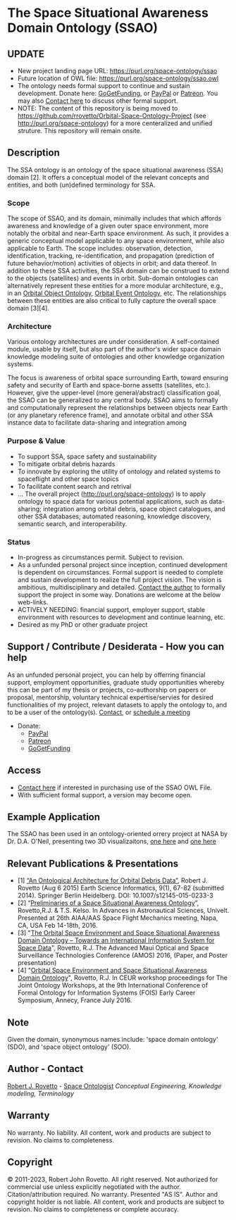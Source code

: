 # The Space Situational Awareness Domain Ontology (SSAO)
## UPDATE
 * New project landing page URL: https://purl.org/space-ontology/ssao 
 * Future location of OWL file: https://purl.org/space-ontology/ssao.owl
 * The ontology needs formal support to continue and sustain development. Donate here: [GoGetFunding](https://gogetfunding.com/creating-meaning-full-space-terminologies-knowledge-models-for-space-safety/), or [PayPal](https://tinyurl.com/donateViaPayPalrr) or [Patreon](https://tinyurl.com/y9qegjsh). You may also [Contact here](https://ontospace.wordpress.com/contact) to discuss other formal support.
 * NOTE: The content of this repository is being moved to https://github.com/rrovetto/Orbital-Space-Ontology-Project (see http://purl.org/space-ontology) for a more centeralized and unified struture. This repository will remain onsite.
 
## Description
The SSA ontology is an ontology of the space situational awareness (SSA) domain [2]. It offers a conceptual model of the relevant concepts and entities, and both (un)defined terminology for SSA. 

### Scope 
The scope of SSAO, and its domain, minimally includes that which affords awareness and knowledge of a given outer space environment, more notably the orbital and near-Earth space environment. As such, it provides a generic conceptual model applicable to any space environment, while also applicable to Earth. The scope includes: observation, detection, identification, tracking, re-identification, and propagation (prediction of future behavior/motion) activities of objects in orbit; and data thereof. In addition to these SSA activities, the SSA domain can be construed to extend to the objects (satellites) and events in orbit. Sub-domain ontologies can alternatively represent these entities for a more modular architecture, e.g., in an [Orbital Object Ontology](https://github.com/rrovetto/The-Orbital-Object-Ontology), [Orbital Event Ontology](https://github.com/rrovetto/orbital-event-ontology), etc. The relationships between these entities are also critical to fully capture the overall space domain [3][4]. 

### Architecture 
Various ontology architectures are under consideration. A self-contained module, usable by itself, but also part of the author's wider space domain knowledge modeling suite of ontologies and other knowledge organization systems.

The focus is awareness of orbital space surrounding Earth, toward ensuring safety and security of Earth and space-borne assetts (satellites, etc.). However, give the upper-level (more general/abstract) classification goal, the SSAO can be generalized to any central body. SSAO aims to formally and computationally represent the relationships between objects near Earth (or any planetary reference frame), and annotate orbital and other SSA instance data to facilitate data-sharing and integration among

### Purpose & Value
* To support SSA, space safety and sustainability
* To mitigate orbital debris hazards
* To innovate by exploring the utility of ontology and related systems to spaceflight and other space topics
* To facilitate content search and retrival
* ...
The overall project (http://purl.org/space-ontology) is to apply ontology to space data for various potential applications, such as data-sharing; integration among orbital debris, space object catalogues, and other SSA databases; automated reasoning, knowledge discovery, semantic search, and interoperability.

### Status
* In-progress as circumstances permit. Subject to revision. 
* As a unfunded personal project since inception, continued development is dependent on circumstances. Formal support is needed to complete and sustain development to realize the full project vision. The vision is ambitious, multidisciplinary and detailed. [Contact the author](https://ontospace.wordpress.com/contact) to formally support the project in some way. Donations are welcome at the below web-links.  
* ACTIVELY NEEDING: financial support, employer support, stable environment with resources to development and continue learning, etc.
* Desired as my PhD or other graduate project

## Support / Contribute / Desiderata - How you can help 
As an unfunded personal project, you can help by offerring financial support, employment opportunities, graduate study opportunities whereby this can be part of my thesis or projects, co-authorship on papers or proposal, mentorship, voluntary technical expertise/servies for desired functionalities of my project, relevant datasets to apply the ontology to, and to be a user of the ontology(s). [Contact](https://ontospace.wordpress.com/contact), or [schedule a meeting](https://tinyurl.com/hm8wu2sa) 

* Donate: 
  * [PayPal](https://tinyurl.com/donateViaPayPalrr)
  * [Patreon](https://tinyurl.com/y9qegjsh)
  * [GoGetFunding](https://gogetfunding.com/?p=6893352)

## Access
* [Contact here](https://ontospace.wordpress.com/contact) if interested in purchasing use of the SSAO OWL File.
* With sufficient formal support, a version may become open. 

## Example Application
The SSAO has been used in an ontology-oriented orrery project at NASA by Dr. D.A. O'Neil, presenting two 3D visualizaitons, [one here](http://daoneil.github.io/spacemission/OntologyDrivenOrrery/An_Orrery_in_ThreeJS.html) and [one here](https://daoneil.github.io/spacemission/RMarkdown/ontology_based_orrery_generated_from_R_code.html) 

## Relevant Publications & Presentations
* [1] [“An Ontological Architecture for Orbital Debris Data”](http://link.springer.com/article/10.1007/s12145-015-0233-3), Robert J. Rovetto (Aug 6 2015) Earth Science Informatics, 9(1), 67-82 (submitted 2014). Springer Berlin Heidelberg. DOI: 10.1007/s12145-015-0233-3
* [2] “[Preliminaries of a Space Situational Awareness Ontology](https://arxiv.org/ftp/arxiv/papers/1606/1606.01924.pdf)”, Rovetto,R.J. & T.S. Kelso. 
In Advances in Astronautical Sciences, Univelt. Presented at 26th AIAA/AAS Space Flight Mechanics meeting, Napa, CA, USA Feb 14-18th, 2016.
* [3]  "[The Orbital Space Environment and Space Situational Awareness Domain Ontology – Towards an International Information System for Space Data](http://www.amostech.com/TechnicalPapers/2016/Poster/Rovetto.pdf)", Rovetto, R.J. The Advanced Maui Optical and Space Surveillance Technologies Conference (AMOS) 2016, (Paper, and Poster presentation)
* [4] "[Orbital Space Environment and Space Situational Awareness Domain Ontology](http://ceur-ws.org/Vol-1660/ecs-paper1.pdf)", Rovetto, R.J. In CEUR workshop proceedings for The Joint Ontology Workshops, at the 9th International Conference of Formal Ontology for Information Systems (FOIS) Early Career Symposium, Annecy, France July 2016.

## Note
Given the domain, synonymous names include: 'space domain ontology' (SDO), and 'space object ontology' (SOO).

## Author - Contact
[Robert J. Rovetto](http://orcid.org/0000-0003-3835-7817) - [Space Ontologist](https://purl.org/space-ontology)
_Conceptual Engineering, Knowledge modeling, Terminology_

## Warranty 
No warranty. No liability. All content, work and products are subject to revision. No claims to completeness.  

## Copyright
© 2011-2023, Robert John Rovetto. All right reserved.
Not authorized for commercial use unless explicitly negotiated with the author. Citation/attribution required.
No warranty. Presented "AS IS". Author and copyright holder is not liable. All content, work and products are subject to revision. No claims to completeness or complete accuracy.
